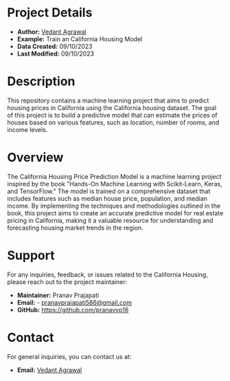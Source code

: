 # Project Details

- **Author:** [Vedant Agrawal](https://github.com/vedantag17)
- **Example:** Train an California Housing Model
- **Data Created:** 09/10/2023
- **Last Modified:** 09/10/2023

# Description

This repository contains a machine learning project that aims to predict housing prices in California using the California housing dataset. The goal of this project is to build a predictive model that can estimate the prices of houses based on various features, such as location, number of rooms, and income levels.

# Overview

The California Housing Price Prediction Model is a machine learning project inspired by the book "Hands-On Machine Learning with Scikit-Learn, Keras, and TensorFlow." The model is trained on a comprehensive dataset that includes features such as median house price, population, and median income. By implementing the techniques and methodologies outlined in the book, this project aims to create an accurate predictive model for real estate pricing in California, making it a valuable resource for understanding and forecasting housing market trends in the region.

# Support
For any inquiries, feedback, or issues related to the California Housing, please reach out to the project maintainer:

- **Maintainer:** Pranav Prajapati  
- **Email:** - pranavprajapati586@gmail.com 
- **GitHub:** https://github.com/pranavvp16  

# Contact
For general inquiries, you can contact us at:  
- **Email:** [Vedant Agrawal](vrsagrawal@gmail.com)